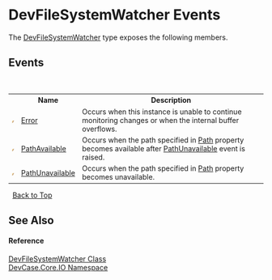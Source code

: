 # DevFileSystemWatcher Events
 

The <a href="T_DevCase_Core_IO_DevFileSystemWatcher">DevFileSystemWatcher</a> type exposes the following members.


## Events
&nbsp;<table><tr><th></th><th>Name</th><th>Description</th></tr><tr><td>![Public event](media/pubevent.gif "Public event")</td><td><a href="E_DevCase_Core_IO_DevFileSystemWatcher_Error">Error</a></td><td>
Occurs when this instance is unable to continue monitoring changes or when the internal buffer overflows.</td></tr><tr><td>![Public event](media/pubevent.gif "Public event")</td><td><a href="E_DevCase_Core_IO_DevFileSystemWatcher_PathAvailable">PathAvailable</a></td><td>
Occurs when the path specified in <a href="P_DevCase_Core_IO_DevFileSystemWatcher_Path">Path</a> property becomes available after <a href="E_DevCase_Core_IO_DevFileSystemWatcher_PathUnavailable">PathUnavailable</a> event is raised.</td></tr><tr><td>![Public event](media/pubevent.gif "Public event")</td><td><a href="E_DevCase_Core_IO_DevFileSystemWatcher_PathUnavailable">PathUnavailable</a></td><td>
Occurs when the path specified in <a href="P_DevCase_Core_IO_DevFileSystemWatcher_Path">Path</a> property becomes unavailable.</td></tr></table>&nbsp;
<a href="#devfilesystemwatcher-events">Back to Top</a>

## See Also


#### Reference
<a href="T_DevCase_Core_IO_DevFileSystemWatcher">DevFileSystemWatcher Class</a><br /><a href="N_DevCase_Core_IO">DevCase.Core.IO Namespace</a><br />